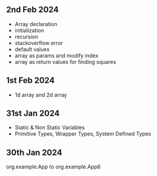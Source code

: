 ## 2nd Feb 2024
- Array declaration
- initialization
- recursion
- stackoverflow error
- default values
- array as params and modify index
- array as return values for finding squares

## 1st Feb 2024
- 1d array and 2d array

## 31st Jan 2024

- Static & Non Static Variables
- Primitive Types, Wrapper Types, System Defined Types

## 30th Jan 2024

org.example.App to org.example.App6
